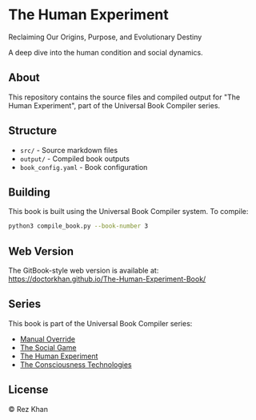 # The Human Experiment

Reclaiming Our Origins, Purpose, and Evolutionary Destiny

A deep dive into the human condition and social dynamics.

## About

This repository contains the source files and compiled output for "The Human Experiment", part of the Universal Book Compiler series.

## Structure

- `src/` - Source markdown files
- `output/` - Compiled book outputs
- `book_config.yaml` - Book configuration

## Building

This book is built using the Universal Book Compiler system. To compile:

```bash
python3 compile_book.py --book-number 3
```

## Web Version

The GitBook-style web version is available at: https://doctorkhan.github.io/The-Human-Experiment-Book/

## Series

This book is part of the Universal Book Compiler series:
- [Manual Override](https://github.com/DoctorKhan/Manual-Override-Book)
- [The Social Game](https://github.com/DoctorKhan/The-Social-Game-Book)  
- [The Human Experiment](https://github.com/DoctorKhan/The-Human-Experiment-Book)
- [The Consciousness Technologies](https://github.com/DoctorKhan/The-Consciousness-Technologies-Book)

## License

© Rez Khan
